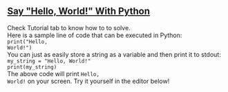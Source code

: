 ## **[Say "Hello, World!" With Python](https://www.hackerrank.com/challenges/py-hello-world)** 
Check Tutorial tab to know how to to solve.<br>Here is a sample line of code that can be executed in Python:<br><code>print("Hello, World!")</code><br>You can just as easily store a string as a variable and then print it to stdout:<br><code>my_string = "Hello, World!"
print(my_string)</code><br>The above code will print <code>Hello, World!</code> on your screen. Try it yourself in the editor below!<br>